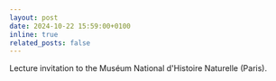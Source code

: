 ```yaml
---
layout: post
date: 2024-10-22 15:59:00+0100
inline: true
related_posts: false
---
```


Lecture invitation to the Mus&#233;um National d'Histoire Naturelle (Paris).
